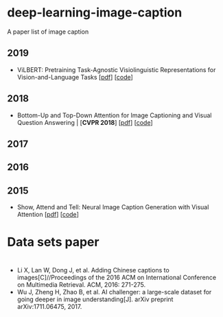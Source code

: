 # deep-learning-image-caption
A paper list of image caption

## 2019
* ViLBERT: Pretraining Task-Agnostic Visiolinguistic Representations for Vision-and-Language Tasks [[pdf](https://arxiv.org/pdf/1908.02265v1.pdf)] [[code](https://github.com/jiasenlu/vilbert_beta)]


## 2018
* Bottom-Up and Top-Down Attention for Image Captioning and Visual Question Answering | [**CVPR 2018**] [[pdf](https://arxiv.org/pdf/1707.07998v3.pdf)] [[code](https://github.com/facebookresearch/pythia)]

## 2017

## 2016

## 2015
* Show, Attend and Tell: Neural Image Caption Generation with Visual Attention [[pdf](https://arxiv.org/pdf/1502.03044v3.pdf)] [[code](https://github.com/kelvinxu/arctic-captions)]

#
# Data sets paper
#
* Li X, Lan W, Dong J, et al. Adding Chinese captions to images[C]//Proceedings of the 2016 ACM on International Conference on Multimedia Retrieval. ACM, 2016: 271-275.
* Wu J, Zheng H, Zhao B, et al. AI challenger: a large-scale dataset for going deeper in image understanding[J]. arXiv preprint arXiv:1711.06475, 2017.
